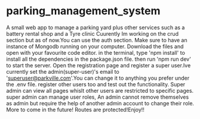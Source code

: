 # parking_management_system
A small web app to manage a parking yard plus other services such as a battery rental  shop and a Tyre clinic
Cuurently Im working on the crud section but as of now.You can use the auth section.
Make sure to have an instance of Mongodb running on your computer.
Download the files and open with your favourite code editor.
in the terminal, type 'npm install' to install all the dependencies in the package.json file.
then run 'npm run dev' to start the server.
Open the registration page and register a super user.Ive currently set the admin(super-user)'s email to 'superuser@parkville.com'.You can change it to anything you prefer under the .env file.
register other users too and test out the functionality.
Super admin can view all pages whislt other users are restricted to specific pages.
super admin can manage user roles, An admin cannot remove themselves as admin but require the help of another admin account to change their role.
More to come in the future!
Routes are protected!Enjoy!!
